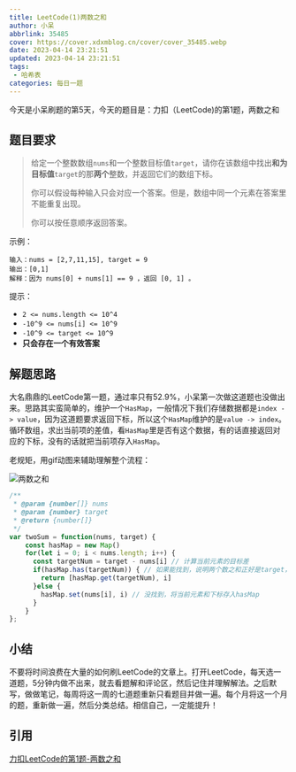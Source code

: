 ```yaml
---
title: LeetCode(1)两数之和
author: 小呆
abbrlink: 35485
cover: https://cover.xdxmblog.cn/cover/cover_35485.webp
date: 2023-04-14 23:21:51
updated: 2023-04-14 23:21:51
tags:
 - 哈希表
categories: 每日一题
---
```


今天是小呆刷题的第5天，今天的题目是：力扣（LeetCode)的第1题，两数之和

## 题目要求

> 给定一个整数数组`nums`和一个整数目标值`target`，请你在该数组中找出**和为目标值**`target`的那**两个**整数，并返回它们的数组下标。
>
> 你可以假设每种输入只会对应一个答案。但是，数组中同一个元素在答案里不能重复出现。
>
> 你可以按任意顺序返回答案。

<!--more-->

示例：

```
输入：nums = [2,7,11,15], target = 9
输出：[0,1]
解释：因为 nums[0] + nums[1] == 9 ，返回 [0, 1] 。
```

提示：

- `2 <= nums.length <= 10^4`
- `-10^9 <= nums[i] <= 10^9`
- `-10^9 <= target <= 10^9`
- **只会存在一个有效答案**

## 解题思路

大名鼎鼎的LeetCode第一题，通过率只有52.9%，小呆第一次做这道题也没做出来。思路其实蛮简单的，维护一个`HasMap`，一般情况下我们存储数据都是`index -> value`，因为这道题要求返回下标，所以这个`HasMap`维护的是`value -> index`。循环数组，求出当前项的差值，看`HasMap`里是否有这个数据，有的话直接返回对应的下标，没有的话就把当前项存入`HasMap`。

老规矩，用gif动图来辅助理解整个流程：

![两数之和](http://img.xdxmblog.cn/images/image-202304140001.gif)

```javascript
/**
 * @param {number[]} nums
 * @param {number} target
 * @return {number[]}
 */
var twoSum = function(nums, target) {
    const hasMap = new Map()
    for(let i = 0; i < nums.length; i++) {
      const targetNum = target - nums[i] // 计算当前元素的目标差
      if(hasMap.has(targetNum)) { // 如果能找到，说明两个数之和正好是target，返回对应下标
        return [hasMap.get(targetNum), i]
      }else {
        hasMap.set(nums[i], i) // 没找到，将当前元素和下标存入hasMap
      }
    }
};
```

## 小结

不要将时间浪费在大量的如何刷LeetCode的文章上。打开LeetCode，每天选一道题，5分钟内做不出来，就去看题解和评论区，然后记住并理解解法。之后默写，做做笔记，每周将这一周的七道题重新只看题目并做一遍。每个月将这一个月的题，重新做一遍，然后分类总结。相信自己，一定能提升！

## 引用

[力扣LeetCode的第1题-两数之和](https://leetcode.cn/problems/two-sum/)

